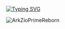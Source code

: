 [![Typing SVG](https://readme-typing-svg.demolab.com?font=Fira+Code&size=12&pause=1000&width=435&lines=Welcome+to+ArkZioPrimeReborn+Github;Just+a+China+Author+to+built+Mediatek+machine+ROM;Redmi+K50+Redmi+K60+Ultra+Redmi+K70+Ultra+Redmi+K80++Ultra)](https://git.io/typing-svg)

![ArkZioPrimeReborn](https://metrics.lecoq.io/ArkZioPrimeReborn?template=classic&base=header%2C%20activity%2C%20community%2C%20repositories%2C%20metadata&base.indepth=false&base.hireable=false&base.skip=false&config.timezone=Asia%2FShanghai)

